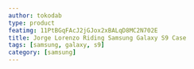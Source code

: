 ```yaml
---
author: tokodab
type: product
featimg: 11PtBGqFAcJ2jGJox2xBALqD8MC2N702E
title: Jorge Lorenzo Riding Samsung Galaxy S9 Case
tags: [samsung, galaxy, s9]
category: [samsung]
---
```

